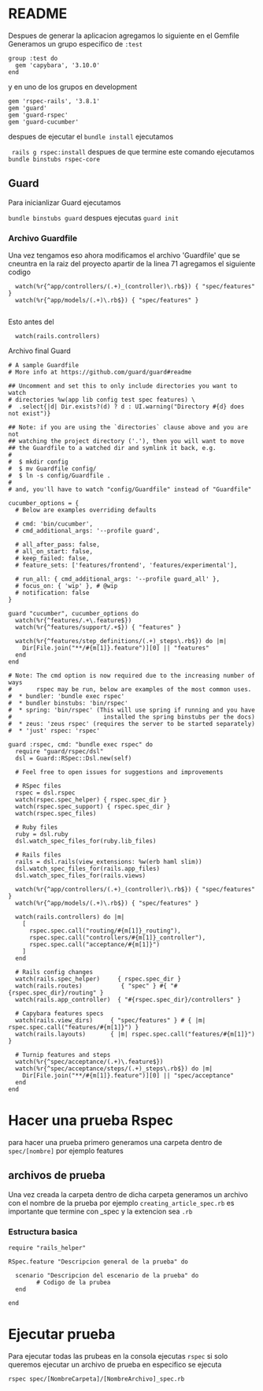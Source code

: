 # README

Despues de generar la aplicacion agregamos lo siguiente en el Gemfile
Generamos un grupo especifico de `:test`
```
group :test do
  gem 'capybara', '3.10.0'
end
```

y en uno de los grupos en development

```
gem 'rspec-rails', '3.8.1'
gem 'guard'
gem 'guard-rspec'
gem 'guard-cucumber'
```

despues de ejecutar el `bundle install` ejecutamos

` rails g rspec:install` despues de que termine este comando ejecutamos `bundle binstubs rspec-core`

## Guard
Para inicianlizar Guard ejecutamos

`bundle binstubs guard` despues ejecutas `guard init`

### Archivo Guardfile

Una vez tengamos eso ahora modificamos el archivo 'Guardfile' que se cneuntra en la raiz del proyecto
apartir de la linea 71 agregamos el siguiente codigo
```
  watch(%r{^app/controllers/(.+)_(controller)\.rb$}) { "spec/features" }
  watch(%r{^app/models/(.+)\.rb$}) { "spec/features" }
  
```
Esto antes del 
```
  watch(rails.controllers)
```

Archivo final Guard 
```
# A sample Guardfile
# More info at https://github.com/guard/guard#readme

## Uncomment and set this to only include directories you want to watch
# directories %w(app lib config test spec features) \
#  .select{|d| Dir.exists?(d) ? d : UI.warning("Directory #{d} does not exist")}

## Note: if you are using the `directories` clause above and you are not
## watching the project directory ('.'), then you will want to move
## the Guardfile to a watched dir and symlink it back, e.g.
#
#  $ mkdir config
#  $ mv Guardfile config/
#  $ ln -s config/Guardfile .
#
# and, you'll have to watch "config/Guardfile" instead of "Guardfile"

cucumber_options = {
  # Below are examples overriding defaults

  # cmd: 'bin/cucumber',
  # cmd_additional_args: '--profile guard',

  # all_after_pass: false,
  # all_on_start: false,
  # keep_failed: false,
  # feature_sets: ['features/frontend', 'features/experimental'],

  # run_all: { cmd_additional_args: '--profile guard_all' },
  # focus_on: { 'wip' }, # @wip
  # notification: false
}

guard "cucumber", cucumber_options do
  watch(%r{^features/.+\.feature$})
  watch(%r{^features/support/.+$}) { "features" }

  watch(%r{^features/step_definitions/(.+)_steps\.rb$}) do |m|
    Dir[File.join("**/#{m[1]}.feature")][0] || "features"
  end
end

# Note: The cmd option is now required due to the increasing number of ways
#       rspec may be run, below are examples of the most common uses.
#  * bundler: 'bundle exec rspec'
#  * bundler binstubs: 'bin/rspec'
#  * spring: 'bin/rspec' (This will use spring if running and you have
#                          installed the spring binstubs per the docs)
#  * zeus: 'zeus rspec' (requires the server to be started separately)
#  * 'just' rspec: 'rspec'

guard :rspec, cmd: "bundle exec rspec" do
  require "guard/rspec/dsl"
  dsl = Guard::RSpec::Dsl.new(self)

  # Feel free to open issues for suggestions and improvements

  # RSpec files
  rspec = dsl.rspec
  watch(rspec.spec_helper) { rspec.spec_dir }
  watch(rspec.spec_support) { rspec.spec_dir }
  watch(rspec.spec_files)

  # Ruby files
  ruby = dsl.ruby
  dsl.watch_spec_files_for(ruby.lib_files)

  # Rails files
  rails = dsl.rails(view_extensions: %w(erb haml slim))
  dsl.watch_spec_files_for(rails.app_files)
  dsl.watch_spec_files_for(rails.views)

  watch(%r{^app/controllers/(.+)_(controller)\.rb$}) { "spec/features" }
  watch(%r{^app/models/(.+)\.rb$}) { "spec/features" }

  watch(rails.controllers) do |m|
    [
      rspec.spec.call("routing/#{m[1]}_routing"),
      rspec.spec.call("controllers/#{m[1]}_controller"),
      rspec.spec.call("acceptance/#{m[1]}")
    ]
  end

  # Rails config changes
  watch(rails.spec_helper)     { rspec.spec_dir }
  watch(rails.routes)           { "spec" } #{ "#{rspec.spec_dir}/routing" }
  watch(rails.app_controller)  { "#{rspec.spec_dir}/controllers" }

  # Capybara features specs
  watch(rails.view_dirs)     { "spec/features" } # { |m| rspec.spec.call("features/#{m[1]}") }
  watch(rails.layouts)       { |m| rspec.spec.call("features/#{m[1]}") }

  # Turnip features and steps
  watch(%r{^spec/acceptance/(.+)\.feature$})
  watch(%r{^spec/acceptance/steps/(.+)_steps\.rb$}) do |m|
    Dir[File.join("**/#{m[1]}.feature")][0] || "spec/acceptance"
  end
end

```



# Hacer una prueba Rspec

para hacer una prueba primero generamos una carpeta dentro de `spec/[nombre]` por ejemplo features

## archivos de prueba

Una vez creada la carpeta dentro de dicha carpeta generamos un archivo con el nombre de la prueba por ejemplo
`creating_article_spec.rb` es importante que termine con _spec y la extencion sea `.rb`

### Estructura basica

```
require "rails_helper"

RSpec.feature "Descripcion general de la prueba" do

  scenario "Descripcion del escenario de la prueba" do
        # Codigo de la prubea
  end

end
```

# Ejecutar prueba

Para ejecutar todas las prubeas en la consola ejecutas `rspec` si solo queremos ejecutar un archivo de prueba en especifico se ejecuta 

`rspec spec/[NombreCarpeta]/[NombreArchivo]_spec.rb`

